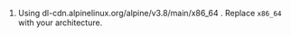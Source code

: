  1. Using dl-cdn.alpinelinux.org/alpine/v3.8/main/x86_64 . Replace `x86_64` with your architecture.
